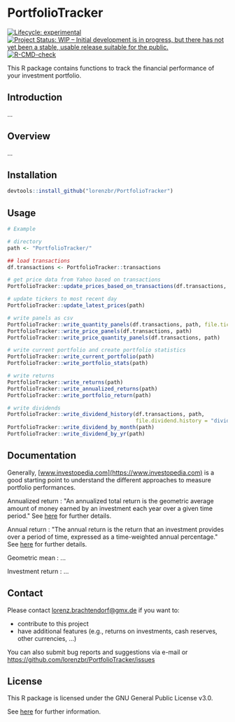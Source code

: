 # PortfolioTracker

<!-- badges: start -->
[![Lifecycle:
experimental](https://img.shields.io/badge/lifecycle-experimental-orange.svg)](https://lifecycle.r-lib.org/articles/stages.html#experimental)
[![Project Status: WIP – Initial development is in progress, but there
has not yet been a stable, usable release suitable for the
public.](https://www.repostatus.org/badges/latest/wip.svg)](https://www.repostatus.org/#wip)
[![R-CMD-check](https://github.com/lorenzbr/PortfolioTracker/workflows/R-CMD-check/badge.svg)](https://github.com/lorenzbr/PortfolioTracker/actions)
<!-- badges: end -->

This R package contains functions to track the financial performance of your investment portfolio.


## Introduction

...


## Overview

...


## Installation

```R
devtools::install_github("lorenzbr/PortfolioTracker")
```


## Usage

```R
# Example

# directory
path <- "PortfolioTracker/"

## load transactions
df.transactions <- PortfolioTracker::transactions

# get price data from Yahoo based on transactions
PortfolioTracker::update_prices_based_on_transactions(df.transactions, path)

# update tickers to most recent day
PortfolioTracker::update_latest_prices(path)

# write panels as csv
PortfolioTracker::write_quantity_panels(df.transactions, path, file.ticker = "isin_ticker.csv")
PortfolioTracker::write_price_panels(df.transactions, path)
PortfolioTracker::write_price_quantity_panels(df.transactions, path)

# write current portfolio and create portfolio statistics
PortfolioTracker::write_current_portfolio(path)
PortfolioTracker::write_portfolio_stats(path)

# write returns
PortfolioTracker::write_returns(path)
PortfolioTracker::write_annualized_returns(path)
PortfolioTracker::write_portfolio_return(path)

# write dividends
PortfolioTracker::write_dividend_history(df.transactions, path,
                                         file.dividend.history = "dividends_fullhistory.csv")
PortfolioTracker::write_dividend_by_month(path)
PortfolioTracker::write_dividend_by_yr(path)
```

## Documentation

Generally, [www.investopedia.com](https://www.investopedia.com) is a good starting point to understand the different approaches to measure portfolio performances.

Annualized return
:   "An annualized total return is the geometric average amount of money earned by an investment each year over a given time period." See [here](https://www.investopedia.com/terms/a/annualized-total-return.asp) for further details.

Annual return
:   "The annual return is the return that an investment provides over a period of time, expressed as a time-weighted annual percentage." See [here](https://www.investopedia.com/terms/a/annual-return.asp) for further details.

Geometric mean
:   ...

Investment return
:   ...


## Contact

Please contact <lorenz.brachtendorf@gmx.de> if you want to:
* contribute to this project
* have additional features (e.g., returns on investments, cash reserves, other currencies, ...)

You can also submit bug reports and suggestions via e-mail or <https://github.com/lorenzbr/PortfolioTracker/issues> 


## License

This R package is licensed under the GNU General Public License v3.0.

See [here](https://github.com/lorenzbr/PortfolioTracker/blob/main/LICENSE) for further information.
